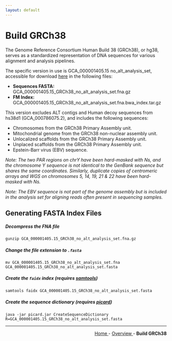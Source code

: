 ```yaml
---
layout: default
---
```

# Build GRCh38

The Genome Reference Consortium Human Build 38 (GRCh38), or hg38, serves as a standardized representation of DNA sequences for various alignment and analysis pipelines.

The specific version in use is GCA_000001405.15 no_alt_analysis_set, accessible for download [here](https://ftp.ncbi.nlm.nih.gov/genomes/all/GCA/000/001/405/GCA_000001405.15_GRCh38/seqs_for_alignment_pipelines.ucsc_ids/) in the following files:

- **Sequences FASTA:** GCA_000001405.15_GRCh38_no_alt_analysis_set.fna.gz
- **FM Index:** GCA_000001405.15_GRCh38_no_alt_analysis_set.fna.bwa_index.tar.gz

This version excludes ALT contigs and Human decoy sequences from hs38d1 (GCA_000786075.2), and includes the following sequences:

- Chromosomes from the GRCh38 Primary Assembly unit.
- Mitochondrial genome from the GRCh38 non-nuclear assembly unit.
- Unlocalized scaffolds from the GRCh38 Primary Assembly unit.
- Unplaced scaffolds from the GRCh38 Primary Assembly unit.
- Epstein-Barr virus (EBV) sequence.

*Note: The two PAR regions on chrY have been hard-masked with Ns, and the chromosome Y sequence is not identical to the GenBank sequence but shares the same coordinates. Similarly, duplicate copies of centromeric arrays and WGS on chromosomes 5, 14, 19, 21 & 22 have been hard-masked with Ns.*

*Note: The EBV sequence is not part of the genome assembly but is included in the analysis set for aligning reads often present in sequencing samples.*

## Generating FASTA Index Files

##### Decompress the FNA file 

```text
gunzip GCA_000001405.15_GRCh38_no_alt_analysis_set.fna.gz
```

##### Change the file extension to `.fasta `

```text
mv GCA_000001405.15_GRCh38_no_alt_analysis_set.fna GCA_000001405.15_GRCh38_no_alt_analysis_set.fasta
```

##### Create the `faidx` index (requires [samtools](https://www.htslib.org/))

```text
samtools faidx GCA_000001405.15_GRCh38_no_alt_analysis_set.fasta
```

##### Create the sequence dictionary (requires [picard](https://broadinstitute.github.io/picard/))

```text
java -jar picard.jar CreateSequenceDictionary R=GCA_000001405.15_GRCh38_no_alt_analysis_set.fasta
```

---

<!-- This section relies on the html links generated by GitHub Pages 
and will not render correctly in Markdown -->
<div style="text-align: right">
    <a href="/pipelines-docs_testing/"> Home </a> -
    <a href="0_Overview.html"> Overview </a> -
    <a> <b> Build GRCh38 </b> </a>
</div>